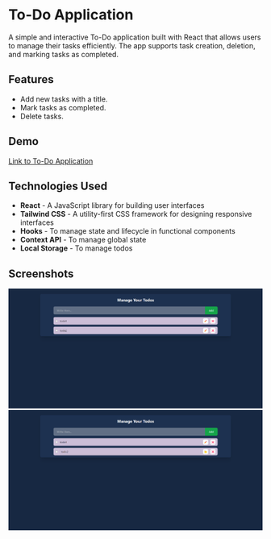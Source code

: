 # To-Do Application

A simple and interactive To-Do application built with React that allows users to manage their tasks efficiently. The app supports task creation, deletion, and marking tasks as completed.

## Features

- Add new tasks with a title.
- Mark tasks as completed.
- Delete tasks.

## Demo

<a href="https://task-management-todo.netlify.app/" >Link to To-Do Application</a>

## Technologies Used

- **React** - A JavaScript library for building user interfaces
- **Tailwind CSS** - A utility-first CSS framework for designing responsive interfaces
- **Hooks** - To manage state and lifecycle in functional components
- **Context API** - To manage global state
- **Local Storage** - To manage todos

## Screenshots

<img src="./public/page1.png" />
<img src="./public/page2.png" />

